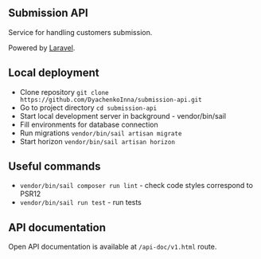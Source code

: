 ## Submission API

Service for handling customers submission.

Powered by [Laravel](https://laravel.com/docs). 

## Local deployment
- Clone repository `git clone https://github.com/DyachenkoInna/submission-api.git`
- Go to project directory `cd submission-api`
- Start local development server in background - vendor/bin/sail
- Fill environments for database connection
- Run migrations `vendor/bin/sail artisan migrate`
- Start horizon `vendor/bin/sail artisan horizon`

## Useful commands
- `vendor/bin/sail composer run lint` - check code styles correspond to PSR12
- `vendor/bin/sail run test` - run tests

## API documentation
Open API documentation is available at `/api-doc/v1.html` route.
